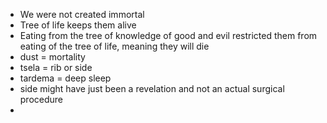 - We were not created immortal
- Tree of life keeps them alive
- Eating from the tree of knowledge of good and evil restricted them from eating of the tree of life, meaning they will die
- dust = mortality
- tsela = rib or side
- tardema = deep sleep
- side might have just been a revelation and not an actual surgical procedure
- 